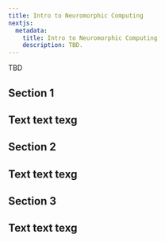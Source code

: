 ```yaml
---
title: Intro to Neuromorphic Computing
nextjs:
  metadata:
    title: Intro to Neuromorphic Computing
    description: TBD.
---
```


TBD

## Section 1
Text text texg
---

## Section 2
Text text texg
---

## Section 3
Text text texg
---

